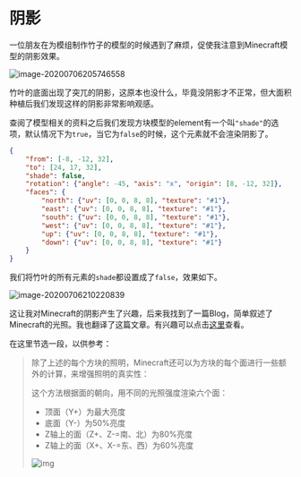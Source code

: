 # 阴影

一位朋友在为模组制作竹子的模型的时候遇到了麻烦，促使我注意到Minecraft模型的阴影效果。

![image-20200706205746558](https://i.loli.net/2020/07/28/6Ch3jVm8OYegFBn.png)

竹叶的底面出现了突兀的阴影，这原本也没什么，毕竟没阴影才不正常，但大面积种植后我们发现这样的阴影非常影响观感。

查阅了模型相关的资料之后我们发现方块模型的element有一个叫`"shade"`的选项，默认情况下为`true`，当它为`false`的时候，这个元素就不会渲染阴影了。

```json
{
	"from": [-8, -12, 32],
	"to": [24, 17, 32],
	"shade": false,
	"rotation": {"angle": -45, "axis": "x", "origin": [8, -12, 32]},
	"faces": {
		"north": {"uv": [0, 0, 8, 8], "texture": "#1"},
		"east": {"uv": [0, 0, 8, 8], "texture": "#1"},
		"south": {"uv": [0, 0, 8, 8], "texture": "#1"},
		"west": {"uv": [0, 0, 8, 8], "texture": "#1"},
		"up": {"uv": [0, 0, 8, 8], "texture": "#1"},
		"down": {"uv": [0, 0, 8, 8], "texture": "#1"}
	}
}
```

我们将竹叶的所有元素的`shade`都设置成了`false`，效果如下。

![image-20200706210220839](https://i.loli.net/2020/07/28/njHIDWtNFPqeCfS.png)

这让我对Minecraft的阴影产生了兴趣，后来我找到了一篇Blog，简单叙述了Minecraft的光照。我也翻译了这篇文章。有兴趣可以点击[这里](https://www.mcbbs.net/thread-1062742-1-1.html)查看。

在这里节选一段，以供参考：

> 除了上述的每个方块的照明，Minecraft还可以为方块的每个面进行一些额外的计算，来增强照明的真实性：
> 
> 这个方法根据面的朝向，用不同的光照强度渲染六个面：
>
> - 顶面（Y+）为最大亮度
> - 底面（Y-）为50%亮度
> - Z轴上的面（Z+、Z-=南、北）为80%亮度
> - Z轴上的面（X+、X-=东、西）为60%亮度
> 
> ![img](https://i.loli.net/2020/07/28/y1PfcdXoIj5nD6g.png)
